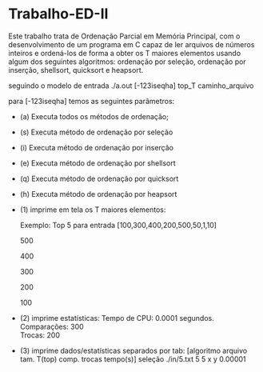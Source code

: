 # Trabalho-ED-II
Este trabalho trata de Ordenação Parcial em Memória Principal, com o desenvolvimento de um programa em C capaz de ler arquivos de números inteiros e ordená-los de forma a obter os T maiores elementos usando algum dos seguintes algoritmos: ordenação por seleção, ordenação por inserção, shellsort, quicksort e heapsort.

seguindo o modelo de entrada ./a.out [-123iseqha] top_T caminho_arquivo

para [-123iseqha] temos as seguintes parâmetros:

- (a) Executa todos os métodos de ordenação;
- (s) Executa método de ordenação por seleção
-	(i) Executa método de ordenação por inserção
-	(e) Executa método de ordenação por shellsort
-	(q) Executa método de ordenação por quicksort
-	(h) Executa método de ordenação por heapsort 
-	(1) imprime em tela os T maiores elementos:
	
	Exemplo: Top 5 para entrada [100,300,400,200,500,50,1,10]
	
	500
	
	400
	
	300
	
	200
	
	100

- (2) imprime estatísticas: 
	Tempo de CPU: 	0.0001 segundos.
  Comparações:		300         	
  Trocas:		200

- (3) imprime dados/estatísticas separados por tab: 
	[algoritmo	arquivo	tam.	T(top)	comp. 	trocas	tempo(s)]
	seleção	./in/5.txt	5	5	x	y	0.00001
